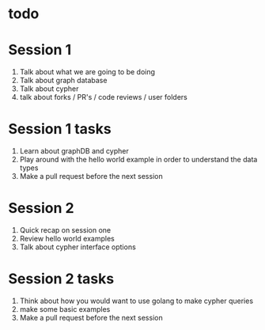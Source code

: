# todo

# Session 1
1. Talk about what we are going to be doing
2. Talk about graph database
3. Talk about cypher
4. talk about forks / PR's / code reviews / user folders

# Session 1 tasks
1. Learn about graphDB and cypher
2. Play around with the hello world example in order to understand the data types
3. Make a pull request before the next session


# Session 2
1. Quick recap on session one
2. Review hello world examples
2. Talk about cypher interface options

# Session 2 tasks
1. Think about how you would want to use golang to make cypher queries
2. make some basic examples
3. Make a pull request before the next session